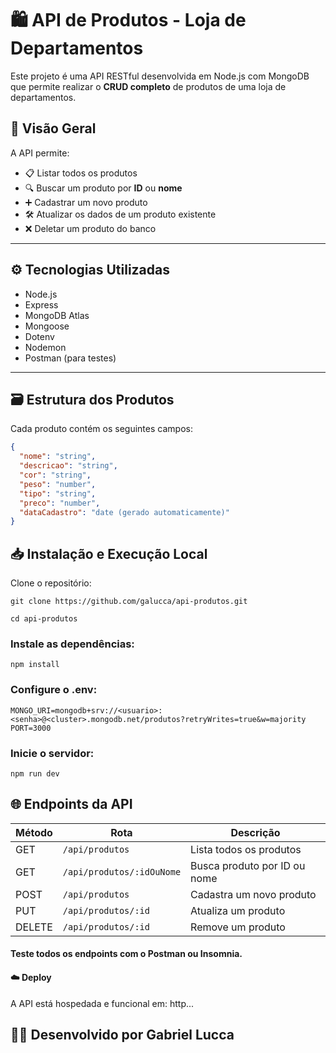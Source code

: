 # 🛍️ API de Produtos - Loja de Departamentos

Este projeto é uma API RESTful desenvolvida em Node.js com MongoDB que permite realizar o **CRUD completo** de produtos de uma loja de departamentos.

## 🚀 Visão Geral

A API permite:
- 📋 Listar todos os produtos
- 🔍 Buscar um produto por **ID** ou **nome**
- ➕ Cadastrar um novo produto
- 🛠️ Atualizar os dados de um produto existente
- ❌ Deletar um produto do banco

---

## ⚙️ Tecnologias Utilizadas

- Node.js
- Express
- MongoDB Atlas
- Mongoose
- Dotenv
- Nodemon
- Postman (para testes)

---

## 🗃️ Estrutura dos Produtos

Cada produto contém os seguintes campos:

```json
{
  "nome": "string",
  "descricao": "string",
  "cor": "string",
  "peso": "number",
  "tipo": "string",
  "preco": "number",
  "dataCadastro": "date (gerado automaticamente)"
}
```
## 📥 Instalação e Execução Local

Clone o repositório:

```
git clone https://github.com/galucca/api-produtos.git
```
```
cd api-produtos
```

### Instale as dependências:

```
npm install
```
### Configure o .env:

```
MONGO_URI=mongodb+srv://<usuario>:<senha>@<cluster>.mongodb.net/produtos?retryWrites=true&w=majority
PORT=3000
```
### Inicie o servidor:
```
npm run dev
```
## 🌐 Endpoints da API

| Método | Rota                      | Descrição                    |
| ------ | ------------------------- | ---------------------------- |
| GET    | `/api/produtos`           | Lista todos os produtos      |
| GET    | `/api/produtos/:idOuNome` | Busca produto por ID ou nome |
| POST   | `/api/produtos`           | Cadastra um novo produto     |
| PUT    | `/api/produtos/:id`       | Atualiza um produto          |
| DELETE | `/api/produtos/:id`       | Remove um produto            |

#### Teste todos os endpoints com o Postman ou Insomnia.

#### ☁️ Deploy

A API está hospedada e funcional em:
http...

## 👨‍💻 Desenvolvido por Gabriel Lucca
